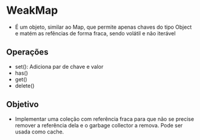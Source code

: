 # WeakMap
- É um objeto, similar ao Map, que permite apenas chaves do tipo Object e matém as refẽncias de forma fraca, sendo volátil e não iterável

## Operações
- set(): Adiciona par de chave e valor
- has()
- get()
- delete()

## Objetivo
- Implementar uma coleção com referência fraca para que não se precise remover a referência dela e o garbage collector a remova. Pode ser usada como cache. 